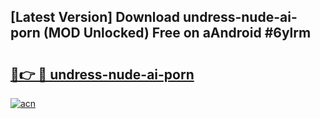 ## [Latest Version] Download undress-nude-ai-porn (MOD Unlocked) Free on aAndroid #6ylrm

# <h2><a href="https://bedroomkl.my?title=undress-nude-ai-porn&ref=20M">🔗👉 🔴 undress-nude-ai-porn</a></h2>

[![acn](https://github.com/user-attachments/assets/0f9c940e-d8b0-45ae-aac7-cd30a18b3e1c)](https://bedroomkl.my?title=undress-nude-ai-porn&ref=20M)

